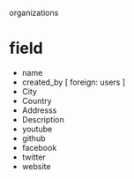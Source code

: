 organizations
# field
* name
* created_by [ foreign: users ]
* City
* Country
* Addresss
* Description
* youtube
* github
* facebook
* twitter
* website 


